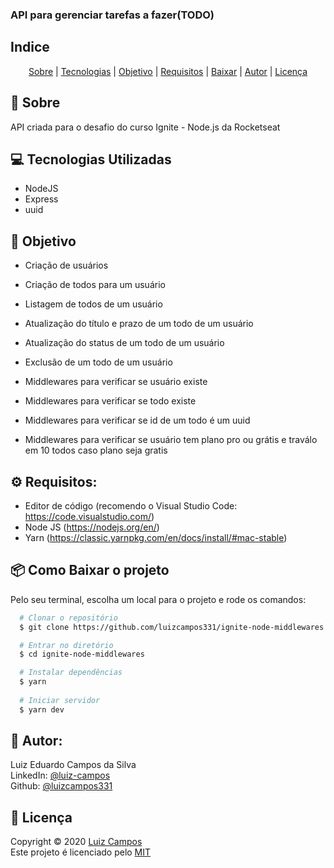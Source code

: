 ### API para gerenciar tarefas a fazer(TODO)

## Indice
<p align="center">
  <a href="#bookmark-sobre">Sobre</a> |
  <a href="#computer-tecnologias-utilizadas">Tecnologias</a> |
  <a href="#dart-objetivo">Objetivo</a> |
  <a href="#gear-requisitos">Requisitos</a> |
  <a href="#package-como-baixar-o-projeto">Baixar</a> |
  <a href="#bust_in_silhouette-autor">Autor</a> |
  <a href="#pencil-licença">Licença</a>
</p>

## :bookmark: Sobre
API criada para o desafio do curso Ignite - Node.js da Rocketseat

## :computer: Tecnologias Utilizadas

- NodeJS
- Express
- uuid

## :dart: Objetivo
- Criação de usuários
- Criação de todos para um usuário
- Listagem de todos de um usuário
- Atualização do título e prazo de um todo de um usuário
- Atualização do status de um todo de um usuário
- Exclusão de um todo de um usuário

- Middlewares para verificar se usuário existe
- Middlewares para verificar se todo existe
- Middlewares para verificar se id de um todo é um uuid
- Middlewares para verificar se usuário tem plano pro ou grátis e traválo em 10 todos caso plano seja gratis

## :gear: Requisitos:
- Editor de código (recomendo o Visual Studio Code: https://code.visualstudio.com/)
- Node JS (https://nodejs.org/en/)
- Yarn (https://classic.yarnpkg.com/en/docs/install/#mac-stable)

## :package: Como Baixar o projeto
Pelo seu terminal, escolha um local para o projeto e rode os comandos:
```bash
  # Clonar o repositório
  $ git clone https://github.com/luizcampos331/ignite-node-middlewares.git

  # Entrar no diretório
  $ cd ignite-node-middlewares

  # Instalar dependências
  $ yarn
  
  # Iniciar servidor
  $ yarn dev

```

## :bust_in_silhouette: Autor:
Luiz Eduardo Campos da Silva</br>
LinkedIn: <a href="https://www.linkedin.com/in/luiz-campos">@luiz-campos</a></br>
Github: <a href="https://www.github.com/luizcampos331">@luizcampos331</a>


## :pencil: Licença
Copyright © 2020 <a href="https://www.github.com/luizcampos331">Luiz Campos</a></br>
Este projeto é licenciado pelo <a href="LICENSE">MIT</a>
